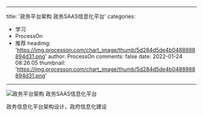 
---
title: '政务平台架构 政务SAAS信息化平台'
categories: 
 - 学习
 - ProcessOn
 - 推荐
headimg: 'https://img.processon.com/chart_image/thumb/5d284d5de4b0488988894d31.png'
author: ProcessOn
comments: false
date: 2022-01-24 08:26:05
thumbnail: 'https://img.processon.com/chart_image/thumb/5d284d5de4b0488988894d31.png'
---

<div>   
<img class="thumb" alt="政务平台架构 政务SAAS信息化平台" src="https://img.processon.com/chart_image/thumb/5d284d5de4b0488988894d31.png" referrerpolicy="no-referrer">
<p>政务信息化平台架构设计，政府信息化建设</p>  
</div>
            